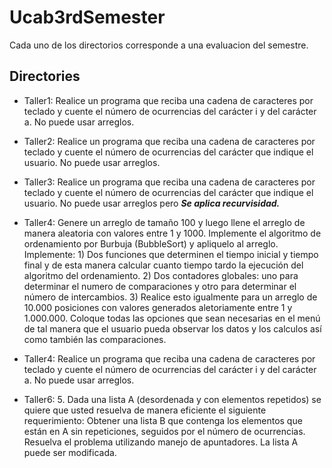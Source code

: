 # Ucab3rdSemester
Cada uno de los directorios corresponde a una evaluacion del semestre.

## Directories

- Taller1: Realice un programa que reciba una cadena de caracteres por teclado y cuente el
número de ocurrencias del carácter i y del carácter a. No puede usar arreglos.

- Taller2: Realice un programa que reciba una cadena de caracteres por teclado y cuente el
número de ocurrencias del carácter que indique el usuario. No puede usar arreglos.

- Taller3: Realice un programa que reciba una cadena de caracteres por teclado y cuente el
número de ocurrencias del carácter que indique el usuario. No puede usar arreglos pero ***Se aplica recurvisidad.***

- Taller4: Genere un arreglo de tamaño 100 y luego llene el arreglo de manera aleatoria con valores entre 1 y 1000. Implemente el algoritmo de ordenamiento por Burbuja (BubbleSort) y apliquelo al arreglo. Implemente: 1) Dos funciones que determinen el tiempo inicial y tiempo final y de esta manera calcular cuanto tiempo tardo la ejecución del algoritmo del ordenamiento. 2) Dos contadores globales: uno para determinar el numero de comparaciones y otro para determinar el número de intercambios. 3) Realice esto igualmente para un arreglo de 10.000 posiciones con valores generados aletoriamente entre 1 y 1.000.000. Coloque todas las opciones que sean necesarias en el menú de tal manera que el usuario pueda observar los datos y los calculos así como también las comparaciones.

- Taller4: Realice un programa que reciba una cadena de caracteres por teclado y cuente el
número de ocurrencias del carácter i y del carácter a. No puede usar arreglos.

- Taller6: 5. Dada una lista A (desordenada y con elementos repetidos) se quiere que usted resuelva de manera eficiente el siguiente requerimiento: Obtener una lista B que contenga los elementos que están en A sin repeticiones, seguidos por el número de ocurrencias. Resuelva el problema utilizando manejo de apuntadores. La lista A puede ser modificada.
